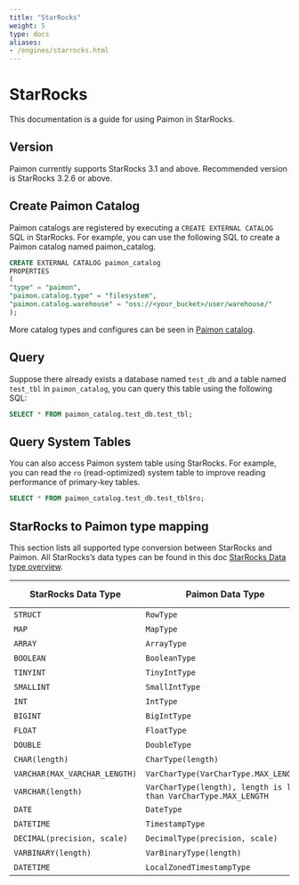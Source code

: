 ```yaml
---
title: "StarRocks"
weight: 5
type: docs
aliases:
- /engines/starrocks.html
---
```

<!--
Licensed to the Apache Software Foundation (ASF) under one
or more contributor license agreements.  See the NOTICE file
distributed with this work for additional information
regarding copyright ownership.  The ASF licenses this file
to you under the Apache License, Version 2.0 (the
"License"); you may not use this file except in compliance
with the License.  You may obtain a copy of the License at

  http://www.apache.org/licenses/LICENSE-2.0

Unless required by applicable law or agreed to in writing,
software distributed under the License is distributed on an
"AS IS" BASIS, WITHOUT WARRANTIES OR CONDITIONS OF ANY
KIND, either express or implied.  See the License for the
specific language governing permissions and limitations
under the License.
-->

# StarRocks

This documentation is a guide for using Paimon in StarRocks.

## Version

Paimon currently supports StarRocks 3.1 and above. Recommended version is StarRocks 3.2.6 or above.

## Create Paimon Catalog

Paimon catalogs are registered by executing a `CREATE EXTERNAL CATALOG` SQL in StarRocks.
For example, you can use the following SQL to create a Paimon catalog named paimon_catalog.

```sql
CREATE EXTERNAL CATALOG paimon_catalog
PROPERTIES
(
"type" = "paimon",
"paimon.catalog.type" = "filesystem",
"paimon.catalog.warehouse" = "oss://<your_bucket>/user/warehouse/"
);
```

More catalog types and configures can be seen in [Paimon catalog](https://docs.starrocks.io/docs/data_source/catalog/paimon_catalog/).

## Query
Suppose there already exists a database named `test_db` and a table named `test_tbl` in `paimon_catalog`,
you can query this table using the following SQL:
```sql
SELECT * FROM paimon_catalog.test_db.test_tbl;
```

## Query System Tables

You can also access Paimon system table using StarRocks. For example, you can read the `ro` (read-optimized) 
system table to improve reading performance of primary-key tables.

```sql
SELECT * FROM paimon_catalog.test_db.test_tbl$ro;
```

## StarRocks to Paimon type mapping

This section lists all supported type conversion between StarRocks and Paimon. 
All StarRocks’s data types can be found in this doc [StarRocks Data type overview](https://docs.starrocks.io/docs/sql-reference/data-types/data-type-list/).

<table class="table table-bordered">
    <thead>
    <tr>
      <th class="text-left" style="width: 10%">StarRocks Data Type</th>
      <th class="text-left" style="width: 10%">Paimon Data Type</th>
      <th class="text-left" style="width: 5%">Atomic Type</th>
    </tr>
    </thead>
    <tbody>
    <tr>
      <td><code>STRUCT</code></td>
      <td><code>RowType</code></td>
      <td>false</td>
    </tr>
    <tr>
      <td><code>MAP</code></td>
      <td><code>MapType</code></td>
      <td>false</td>
    </tr>
    <tr>
      <td><code>ARRAY</code></td>
      <td><code>ArrayType</code></td>
      <td>false</td>
    </tr>
    <tr>
      <td><code>BOOLEAN</code></td>
      <td><code>BooleanType</code></td>
      <td>true</td>
    </tr>
    <tr>
      <td><code>TINYINT</code></td>
      <td><code>TinyIntType</code></td>
      <td>true</td>
    </tr>
    <tr>
      <td><code>SMALLINT</code></td>
      <td><code>SmallIntType</code></td>
      <td>true</td>
    </tr>
    <tr>
      <td><code>INT</code></td>
      <td><code>IntType</code></td>
      <td>true</td>
    </tr>
    <tr>
      <td><code>BIGINT</code></td>
      <td><code>BigIntType</code></td>
      <td>true</td>
    </tr>
    <tr>
      <td><code>FLOAT</code></td>
      <td><code>FloatType</code></td>
      <td>true</td>
    </tr>
    <tr>
      <td><code>DOUBLE</code></td>
      <td><code>DoubleType</code></td>
      <td>true</td>
    </tr>
    <tr>
      <td><code>CHAR(length)</code></td>
      <td><code>CharType(length)</code></td>
      <td>true</td>
    </tr>
    <tr>
      <td><code>VARCHAR(MAX_VARCHAR_LENGTH)</code></td>
      <td><code>VarCharType(VarCharType.MAX_LENGTH)</code></td>
      <td>true</td>
    </tr>
    <tr>
      <td><code>VARCHAR(length)</code></td>
      <td><code>VarCharType(length), length is less than VarCharType.MAX_LENGTH</code></td>
      <td>true</td>
    </tr>
    <tr>
      <td><code>DATE</code></td>
      <td><code>DateType</code></td>
      <td>true</td>
    </tr>
    <tr>
      <td><code>DATETIME</code></td>
      <td><code>TimestampType</code></td>
      <td>true</td>
    </tr>
    <tr>
      <td><code>DECIMAL(precision, scale)</code></td>
      <td><code>DecimalType(precision, scale)</code></td>
      <td>true</td>
    </tr>
    <tr>
      <td><code>VARBINARY(length)</code></td>
      <td><code>VarBinaryType(length)</code></td>
      <td>true</td>
    </tr>
    <tr>
      <td><code>DATETIME</code></td>
      <td><code>LocalZonedTimestampType</code></td>
      <td>true</td>
    </tr>
    </tbody>
</table>
